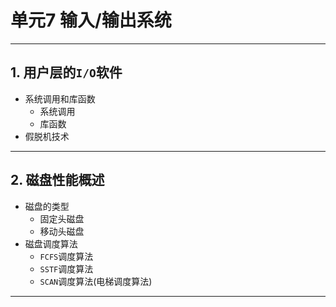 # 单元7 输入/输出系统

---

## 1. 用户层的`I/O`软件

- 系统调用和库函数
  - 系统调用
  - 库函数
- 假脱机技术

---

## 2. 磁盘性能概述

- 磁盘的类型
  - 固定头磁盘
  - 移动头磁盘
- 磁盘调度算法
  - `FCFS`调度算法
  - `SSTF`调度算法
  - `SCAN`调度算法(电梯调度算法)

---
